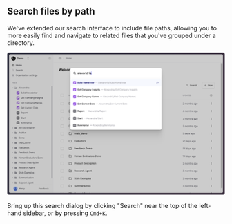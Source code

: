 ## Search files by path

We've extended our search interface to include file paths, allowing you to more easily find and navigate to related files that you've grouped under a directory.

![Search dialog showing file paths](../assets/images/changelogs/search-dialog-paths.png)

Bring up this search dialog by clicking "Search" near the top of the left-hand sidebar, or by pressing `Cmd+K`.
